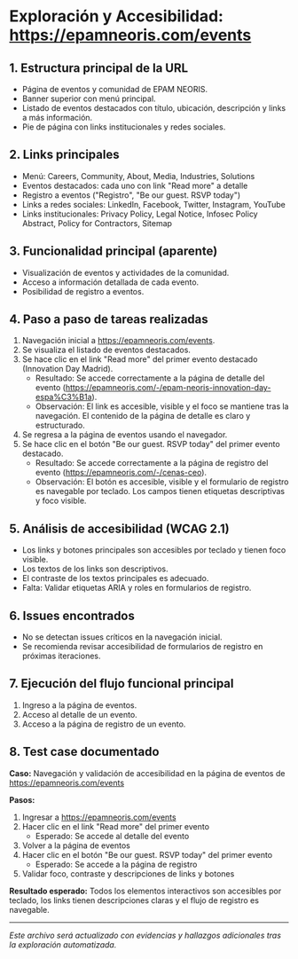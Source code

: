 # Exploración y Accesibilidad: https://epamneoris.com/events

## 1. Estructura principal de la URL
- Página de eventos y comunidad de EPAM NEORIS.
- Banner superior con menú principal.
- Listado de eventos destacados con título, ubicación, descripción y links a más información.
- Pie de página con links institucionales y redes sociales.

## 2. Links principales
- Menú: Careers, Community, About, Media, Industries, Solutions
- Eventos destacados: cada uno con link "Read more" a detalle
- Registro a eventos ("Registro", "Be our guest. RSVP today")
- Links a redes sociales: LinkedIn, Facebook, Twitter, Instagram, YouTube
- Links institucionales: Privacy Policy, Legal Notice, Infosec Policy Abstract, Policy for Contractors, Sitemap

## 3. Funcionalidad principal (aparente)
- Visualización de eventos y actividades de la comunidad.
- Acceso a información detallada de cada evento.
- Posibilidad de registro a eventos.

## 4. Paso a paso de tareas realizadas
1. Navegación inicial a https://epamneoris.com/events.
2. Se visualiza el listado de eventos destacados.
3. Se hace clic en el link "Read more" del primer evento destacado (Innovation Day Madrid).
   - Resultado: Se accede correctamente a la página de detalle del evento (https://epamneoris.com/-/epam-neoris-innovation-day-espa%C3%B1a).
   - Observación: El link es accesible, visible y el foco se mantiene tras la navegación. El contenido de la página de detalle es claro y estructurado.
4. Se regresa a la página de eventos usando el navegador.
5. Se hace clic en el botón "Be our guest. RSVP today" del primer evento destacado.
   - Resultado: Se accede correctamente a la página de registro del evento (https://epamneoris.com/-/cenas-ceo).
   - Observación: El botón es accesible, visible y el formulario de registro es navegable por teclado. Los campos tienen etiquetas descriptivas y foco visible.

## 5. Análisis de accesibilidad (WCAG 2.1)
- Los links y botones principales son accesibles por teclado y tienen foco visible.
- Los textos de los links son descriptivos.
- El contraste de los textos principales es adecuado.
- Falta: Validar etiquetas ARIA y roles en formularios de registro.

## 6. Issues encontrados
- No se detectan issues críticos en la navegación inicial.
- Se recomienda revisar accesibilidad de formularios de registro en próximas iteraciones.

## 7. Ejecución del flujo funcional principal
1. Ingreso a la página de eventos.
2. Acceso al detalle de un evento.
3. Acceso a la página de registro de un evento.

## 8. Test case documentado
**Caso:** Navegación y validación de accesibilidad en la página de eventos de https://epamneoris.com/events

**Pasos:**
1. Ingresar a https://epamneoris.com/events
2. Hacer clic en el link "Read more" del primer evento
   - Esperado: Se accede al detalle del evento
3. Volver a la página de eventos
4. Hacer clic en el botón "Be our guest. RSVP today" del primer evento
   - Esperado: Se accede a la página de registro
5. Validar foco, contraste y descripciones de links y botones

**Resultado esperado:**
Todos los elementos interactivos son accesibles por teclado, los links tienen descripciones claras y el flujo de registro es navegable.

---

*Este archivo será actualizado con evidencias y hallazgos adicionales tras la exploración automatizada.*
